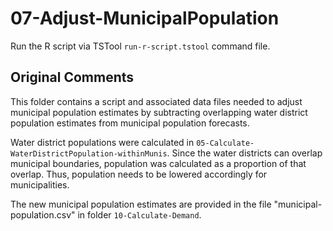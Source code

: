 # 07-Adjust-MunicipalPopulation

Run the R script via TSTool `run-r-script.tstool` command file.

## Original Comments ##

This folder contains a script and associated data files needed to adjust municipal population estimates 
by subtracting overlapping water district population estimates from municipal population forecasts.

Water district populations were calculated in `05-Calculate-WaterDistrictPopulation-withinMunis`. 
Since the water districts can overlap municipal boundaries, population was calculated as a proportion of 
that overlap.  Thus, population needs to be lowered accordingly for municipalities. 

The new municipal population estimates are provided in the file "municipal-population.csv" in folder 
`10-Calculate-Demand`.
